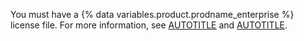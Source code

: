 You must have a {% data variables.product.prodname_enterprise %} license file. For more information, see [AUTOTITLE](/admin/overview/setting-up-a-trial-of-github-enterprise-server) and [AUTOTITLE](/billing/concepts/enterprise-billing/ghes-license-files).
